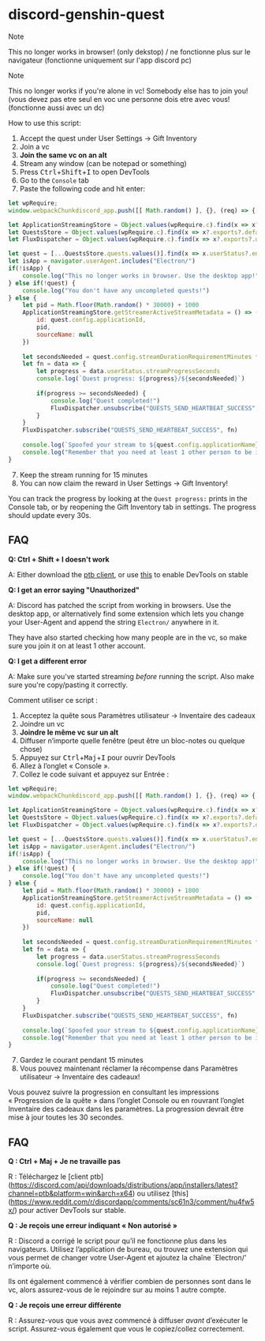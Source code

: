 # discord-genshin-quest
> [!NOTE]
> This no longer works in browser! (only dekstop) / ne fonctionne plus sur le navigateur (fonctionne uniquement sur l'app discord pc)

> [!NOTE]
> This no longer works if you're alone in vc! Somebody else has to join you! (vous devez pas etre seul en voc une personne dois etre avec vous! (fonctionne aussi avec un dc)
>
How to use this script:
1. Accept the quest under User Settings -> Gift Inventory
2. Join a vc
3. **Join the same vc on an alt**
4. Stream any window (can be notepad or something)
5. Press <kbd>Ctrl</kbd>+<kbd>Shift</kbd>+<kbd>I</kbd> to open DevTools
6. Go to the `Console` tab
7. Paste the following code and hit enter:
```js
let wpRequire;
window.webpackChunkdiscord_app.push([[ Math.random() ], {}, (req) => { wpRequire = req; }]);

let ApplicationStreamingStore = Object.values(wpRequire.c).find(x => x?.exports?.default?.getStreamerActiveStreamMetadata).exports.default;
let QuestsStore = Object.values(wpRequire.c).find(x => x?.exports?.default?.getQuest).exports.default;
let FluxDispatcher = Object.values(wpRequire.c).find(x => x?.exports?.default?.flushWaitQueue).exports.default;

let quest = [...QuestsStore.quests.values()].find(x => x.userStatus?.enrolledAt && !x.userStatus?.completedAt && new Date(x.config.expiresAt).getTime() > Date.now())
let isApp = navigator.userAgent.includes("Electron/")
if(!isApp) {
	console.log("This no longer works in browser. Use the desktop app!")
} else if(!quest) {
	console.log("You don't have any uncompleted quests!")
} else {
	let pid = Math.floor(Math.random() * 30000) + 1000
	ApplicationStreamingStore.getStreamerActiveStreamMetadata = () => ({
		id: quest.config.applicationId,
		pid,
		sourceName: null
	})
	
	let secondsNeeded = quest.config.streamDurationRequirementMinutes * 60
	let fn = data => {
		let progress = data.userStatus.streamProgressSeconds
		console.log(`Quest progress: ${progress}/${secondsNeeded}`)
		
		if(progress >= secondsNeeded) {
			console.log("Quest completed!")
			FluxDispatcher.unsubscribe("QUESTS_SEND_HEARTBEAT_SUCCESS", fn)
		}
	}
	FluxDispatcher.subscribe("QUESTS_SEND_HEARTBEAT_SUCCESS", fn)
	
	console.log(`Spoofed your stream to ${quest.config.applicationName}. Stay in vc for ${Math.ceil(quest.config.streamDurationRequirementMinutes - (quest.userStatus?.streamProgressSeconds ?? 0) / 60)} more minutes.`)
	console.log("Remember that you need at least 1 other person to be in the vc!")
}
```
7. Keep the stream running for 15 minutes
8. You can now claim the reward in User Settings -> Gift Inventory!

You can track the progress by looking at the `Quest progress:` prints in the Console tab, or by reopening the Gift Inventory tab in settings. The progress should update every 30s.

## FAQ

**Q: Ctrl + Shift + I doesn't work**

A: Either download the [ptb client](https://discord.com/api/downloads/distributions/app/installers/latest?channel=ptb&platform=win&arch=x64), or use [this](https://www.reddit.com/r/discordapp/comments/sc61n3/comment/hu4fw5x/) to enable DevTools on stable


**Q: I get an error saying "Unauthorized"**

A: Discord has patched the script from working in browsers. Use the desktop app, or alternatively find some extension which lets you change your User-Agent and append the string `Electron/` anywhere in it.

They have also started checking how many people are in the vc, so make sure you join it on at least 1 other account.


**Q: I get a different error**

A: Make sure you've started streaming *before* running the script. Also make sure you're copy/pasting it correctly.

Comment utiliser ce script :
1. Acceptez la quête sous Paramètres utilisateur -> Inventaire des cadeaux
2. Joindre un vc
3. **Joindre le même vc sur un alt**
4. Diffuser n’importe quelle fenêtre (peut être un bloc-notes ou quelque chose)
5. Appuyez sur <kbd>Ctrl</kbd>+<kbd>Maj</kbd>+<kbd>I</kbd> pour ouvrir DevTools
6. Allez à l’onglet « Console ».
7. Collez le code suivant et appuyez sur Entrée :
```js
let wpRequire;
window.webpackChunkdiscord_app.push([[ Math.random() ], {}, (req) => { wpRequire = req; }]);

let ApplicationStreamingStore = Object.values(wpRequire.c).find(x => x?.exports?.default?.getStreamerActiveStreamMetadata).exports.default;
let QuestsStore = Object.values(wpRequire.c).find(x => x?.exports?.default?.getQuest).exports.default;
let FluxDispatcher = Object.values(wpRequire.c).find(x => x?.exports?.default?.flushWaitQueue).exports.default;

let quest = [...QuestsStore.quests.values()].find(x => x.userStatus?.enrolledAt && !x.userStatus?.completedAt && new Date(x.config.expiresAt).getTime() > Date.now())
let isApp = navigator.userAgent.includes("Electron/")
if(!isApp) {
	console.log("This no longer works in browser. Use the desktop app!")
} else if(!quest) {
	console.log("You don't have any uncompleted quests!")
} else {
	let pid = Math.floor(Math.random() * 30000) + 1000
	ApplicationStreamingStore.getStreamerActiveStreamMetadata = () => ({
		id: quest.config.applicationId,
		pid,
		sourceName: null
	})
	
	let secondsNeeded = quest.config.streamDurationRequirementMinutes * 60
	let fn = data => {
		let progress = data.userStatus.streamProgressSeconds
		console.log(`Quest progress: ${progress}/${secondsNeeded}`)
		
		if(progress >= secondsNeeded) {
			console.log("Quest completed!")
			FluxDispatcher.unsubscribe("QUESTS_SEND_HEARTBEAT_SUCCESS", fn)
		}
	}
	FluxDispatcher.subscribe("QUESTS_SEND_HEARTBEAT_SUCCESS", fn)
	
	console.log(`Spoofed your stream to ${quest.config.applicationName}. Stay in vc for ${Math.ceil(quest.config.streamDurationRequirementMinutes - (quest.userStatus?.streamProgressSeconds ?? 0) / 60)} more minutes.`)
	console.log("Remember that you need at least 1 other person to be in the vc!")
}
```
7. Gardez le courant pendant 15 minutes
8. Vous pouvez maintenant réclamer la récompense dans Paramètres utilisateur -> Inventaire des cadeaux!

Vous pouvez suivre la progression en consultant les impressions « Progression de la quête » dans l’onglet Console ou en rouvrant l’onglet Inventaire des cadeaux dans les paramètres. La progression devrait être mise à jour toutes les 30 secondes.

## FAQ

**Q : Ctrl + Maj + Je ne travaille pas**

R : Téléchargez le [client ptb] (https://discord.com/api/downloads/distributions/app/installers/latest?channel=ptb&platform=win&arch=x64) ou utilisez [this] (https://www.reddit.com/r/discordapp/comments/sc61n3/comment/hu4fw5x/) pour activer DevTools sur stable.


**Q : Je reçois une erreur indiquant « Non autorisé »**

R : Discord a corrigé le script pour qu’il ne fonctionne plus dans les navigateurs. Utilisez l’application de bureau, ou trouvez une extension qui vous permet de changer votre User-Agent et ajoutez la chaîne `Electron/' n’importe où.

Ils ont également commencé à vérifier combien de personnes sont dans le vc, alors assurez-vous de le rejoindre sur au moins 1 autre compte.


**Q : Je reçois une erreur différente**

R : Assurez-vous que vous avez commencé à diffuser *avant* d’exécuter le script. Assurez-vous également que vous le copiez/collez correctement.
